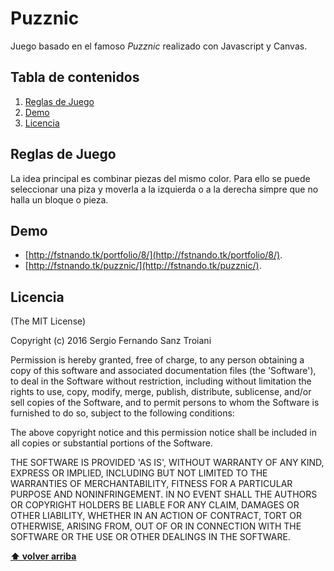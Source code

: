 # Puzznic
Juego basado en el famoso *Puzznic* realizado con Javascript y Canvas.

## Tabla de contenidos

  1. [Reglas de Juego](#Reglas-de-Juego)
  1. [Demo](#Demo)
  1. [Licencia](#license)

## Reglas de Juego

La idea principal es combinar piezas del mismo color. Para ello se puede seleccionar una piza y moverla a la izquierda o a la derecha simpre que no halla un bloque o pieza.

## Demo

* [http://fstnando.tk/portfolio/8/](http://fstnando.tk/portfolio/8/).
* [http://fstnando.tk/puzznic/](http://fstnando.tk/puzznic/).

## Licencia

(The MIT License)

Copyright (c) 2016 Sergio Fernando Sanz Troiani

Permission is hereby granted, free of charge, to any person obtaining
a copy of this software and associated documentation files (the
'Software'), to deal in the Software without restriction, including
without limitation the rights to use, copy, modify, merge, publish,
distribute, sublicense, and/or sell copies of the Software, and to
permit persons to whom the Software is furnished to do so, subject to
the following conditions:

The above copyright notice and this permission notice shall be
included in all copies or substantial portions of the Software.

THE SOFTWARE IS PROVIDED 'AS IS', WITHOUT WARRANTY OF ANY KIND,
EXPRESS OR IMPLIED, INCLUDING BUT NOT LIMITED TO THE WARRANTIES OF
MERCHANTABILITY, FITNESS FOR A PARTICULAR PURPOSE AND NONINFRINGEMENT.
IN NO EVENT SHALL THE AUTHORS OR COPYRIGHT HOLDERS BE LIABLE FOR ANY
CLAIM, DAMAGES OR OTHER LIABILITY, WHETHER IN AN ACTION OF CONTRACT,
TORT OR OTHERWISE, ARISING FROM, OUT OF OR IN CONNECTION WITH THE
SOFTWARE OR THE USE OR OTHER DEALINGS IN THE SOFTWARE.

**[⬆ volver arriba](#tabla-de-contenidos)**
